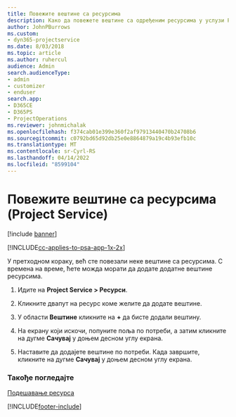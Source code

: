 ```yaml
---
title: Повежите вештине са ресурсима
description: Како да повежете вештине са одређеним ресурсима у услузи Project Service
author: JohnPBurrows
ms.custom:
- dyn365-projectservice
ms.date: 8/03/2018
ms.topic: article
ms.author: ruhercul
audience: Admin
search.audienceType:
- admin
- customizer
- enduser
search.app:
- D365CE
- D365PS
- ProjectOperations
ms.reviewer: johnmichalak
ms.openlocfilehash: f374cab01e399e360f2af97913440470b24708b6
ms.sourcegitcommit: c0792bd65d92db25e0e8864879a19c4b93efb10c
ms.translationtype: MT
ms.contentlocale: sr-Cyrl-RS
ms.lasthandoff: 04/14/2022
ms.locfileid: "8599104"
---
```

# <a name="associate-skills-with-resources-project-service"></a>Повежите вештине са ресурсима (Project Service)

[!include [banner](../includes/psa-now-project-operations.md)]

[!INCLUDE[cc-applies-to-psa-app-1x-2x](../includes/cc-applies-to-psa-app-1x-2x.md)]

У претходном кораку, већ сте повезали неке вештине са ресурсима. С времена на време, ћете можда морати да додате додатне вештине ресурсима.  
  
1.  Идите на **Project Service > Ресурси**.  
  
2.  Кликните двапут на ресурс коме желите да додате вештине.  
  
3.  У области **Вештине** кликните на **+** да бисте додали вештину.  
  
4.  На екрану који искочи, попуните поља по потреби, а затим кликните на дугме **Сачувај** у доњем десном углу екрана.  
  
5.  Наставите да додајете вештине по потреби. Када завршите, кликните на дугме **Сачувај** у доњем десном углу екрана.  
  
### <a name="see-also"></a>Такође погледајте  
 [Подешавање ресурса](../psa/set-up-resources.md)


[!INCLUDE[footer-include](../includes/footer-banner.md)]
